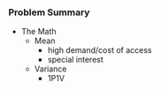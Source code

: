 ### Problem Summary  
* The Math
	+ Mean 
		- high demand/cost of access
		- special interest
	+ Variance 
		- 1P1V